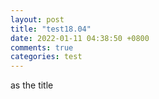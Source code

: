 ```yaml
---
layout: post
title: "test18.04"
date: 2022-01-11 04:38:50 +0800
comments: true
categories: test
---
```


as the title
